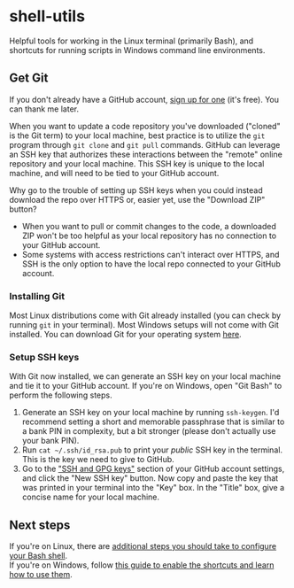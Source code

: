 # shell-utils
Helpful tools for working in the Linux terminal (primarily Bash), and shortcuts for running scripts in Windows command line environments.

## Get Git
If you don't already have a GitHub account, [sign up for one](https://github.com/join) (it's free). You can thank me later.

When you want to update a code repository you've downloaded ("cloned" is the Git term) to your local machine, best practice is to utilize the `git` program through `git clone` and `git pull` commands. GitHub can leverage an SSH key that authorizes these interactions between the "remote" online repository and your local machine. This SSH key is unique to the local machine, and will need to be tied to your GitHub account.

Why go to the trouble of setting up SSH keys when you could instead download the repo over HTTPS or, easier yet, use the "Download ZIP" button?
- When you want to pull or commit changes to the code, a downloaded ZIP won't be too helpful as your local repository has no connection to your GitHub account.
- Some systems with access restrictions can't interact over HTTPS, and SSH is the only option to have the local repo connected to your GitHub account.

### Installing Git
Most Linux distributions come with Git already installed (you can check by running `git` in your terminal).
Most Windows setups will not come with Git installed.
You can download Git for your operating system [here](https://git-scm.com/downloads).

### Setup SSH keys
With Git now installed, we can generate an SSH key on your local machine and tie it to your GitHub account. If you're on Windows, open "Git Bash" to perform the following steps.
1. Generate an SSH key on your local machine by running `ssh-keygen`. I'd recommend setting a short and memorable passphrase that is similar to a bank PIN in complexity, but a bit stronger (please don't actually use your bank PIN).
2. Run `cat ~/.ssh/id_rsa.pub` to print your *public* SSH key in the terminal. This is the key we need to give to GitHub.
3. Go to the ["SSH and GPG keys"](https://github.com/settings/keys) section of your GitHub account settings, and click the "New SSH key" button. Now copy and paste the key that was printed in your terminal into the "Key" box. In the "Title" box, give a concise name for your local machine.

## Next steps
If you're on Linux, there are [additional steps you should take to configure your Bash shell](./linux_bash).
<br>
If you're on Windows, follow [this guide to enable the shortcuts and learn how to use them](./windows_cmd).
